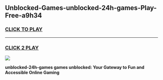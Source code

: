 
## Unblocked-Games-unblocked-24h-games-Play-Free-a9h34
<h3>
<a href="https://premium76.site?title=unblocked-24h-games&ref=22A">CLICK TO PLAY</a></h3>
<hr>

<h3>
<a href="https://premium76.site?title=unblocked-24h-games&ref=22A">CLICK 2 PLAY</a>
  
</h3>

<a href="https://premium76.site?title=unblocked-24h-games&ref=22A"><img src="https://clearcache.store/games.png"></a>


**unblocked-24h-games games unblocked: Your Gateway to Fun and Accessible Online Gaming**
